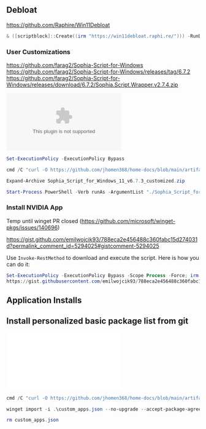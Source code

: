 
## Debloat
https://github.com/Raphire/Win11Debloat

``` powershell
& ([scriptblock]::Create((irm "https://win11debloat.raphi.re/"))) -RunDefaults -Silent
```

### User Customizations

https://github.com/farag2/Sophia-Script-for-Windows
https://github.com/farag2/Sophia-Script-for-Windows/releases/tag/6.7.2
https://github.com/farag2/Sophia-Script-for-Windows/releases/download/6.7.2/Sophia.Script.Wrapper.v2.7.4.zip

![Sophia Script for Windows 11 Customized](../../artifacts/win11-debloat/Sophia_Script_for_Windows_11_v6.7.3_customized.zip)

``` powershell
Set-ExecutionPolicy -ExecutionPolicy Bypass

cmd /C "curl -O https://github.com/jhomen368/home-docs/blob/main/artifacts/win11-debloat/Sophia_Script_for_Windows_11_v6.7.3_customized.zip"

Expand-Archive Sophia_Script_for_Windows_11_v6.7.3_customized.zip

Start-Process PowerShell -Verb runAs -ArgumentList "./Sophia_Script_for_Windows_11_v6.7.3_customized/Sophia.ps1"
```

### Install NVIDIA App
Temp until winget PR closed (https://github.com/microsoft/winget-pkgs/issues/140696)

https://gist.github.com/emilwojcik93/788eca2e456488c360fabc15d274031d?permalink_comment_id=5294025#gistcomment-5294025

Use `Invoke-RestMethod` to download and execute the script. Here is how you can do it:

```powershell
Set-ExecutionPolicy -ExecutionPolicy Bypass -Scope Process -Force; irm 
https://gist.githubusercontent.com/emilwojcik93/788eca2e456488c360fabc15d274031d/raw/Install-NvidiaApp.ps1 | iex
```

## Application Installs

## Install personalized basic package list from git

![custom_apps.json](../../artifacts/winget/custom_apps.json)

``` powershell
cmd /C "curl -O https://github.com/jhomen368/home-docs/blob/main/artifacts/winget/custom_apps.json"

winget import -i .\custom_apps.json --no-upgrade --accept-package-agreements --accept-source-agreements

rm custom_apps.json
```
